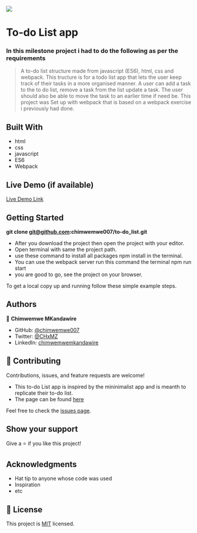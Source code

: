 ![](https://img.shields.io/badge/Microverse-blueviolet)

# To-do List app

### In this milestone project i had to do the following as per the requirements
> A to-do list structure made from javascript (ES6), html, css and webpack. This tructure is for a todo list app that lets the user keep track of their tasks in a more organised manner. A user can add a task to the to do list, remove a task from the list update a task. The user should also be able to move the task to an earlier time if need be.
> This project was Set up with webpack that is based on a webpack exercise i previously had done.




## Built With

- html
- css
- javascript
- ES6
- Webpack
## Live Demo (if available)

[Live Demo Link](https://chimwemwe007.github.io/To-do-List/)


## Getting Started

**git clone git@github.com:chimwemwe007/to-do_list.git**
- After you download the project then open the project with your editor.
- Open terminal with same the project path.
- use these command to install all packages npm install in the terminal.
- You can use the webpack server run this command the terminal npm run start
- you are good to go, see the project on your browser.


To get a local copy up and running follow these simple example steps.


## Authors
👤 **Chimwemwe MKandawire**

- GitHub: [@chimwemwe007](https://github.com/chimwemwe007)
- Twitter: [@CHxMZ](https://twitter.com/CHxMZ)
- LinkedIn: [chimwemwemkandawire](https://linkedin.com/in/chimwemwemkandawire)

## 🤝 Contributing

Contributions, issues, and feature requests are welcome!
- This to-do List app is inspired by the mininimalist app and is meanth to replicate their to-do list.
- The page can be found [here](https://web.archive.org/web/20180320194056/http://www.getminimalist.com:80/)

Feel free to check the [issues page](../../issues/).

## Show your support

Give a ⭐️ if you like this project!

## Acknowledgments

- Hat tip to anyone whose code was used
- Inspiration
- etc

## 📝 License

This project is [MIT](./MIT.md) licensed.
